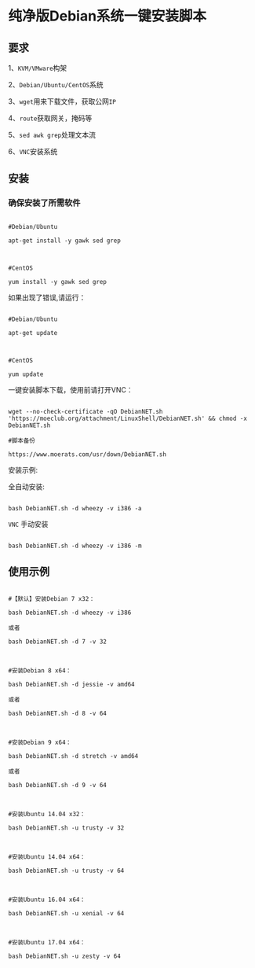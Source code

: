 # 纯净版Debian系统一键安装脚本

## 要求
1、`KVM/VMware`构架
2、`Debian/Ubuntu/CentOS`系统
3、`wget`用来下载文件，获取公网`IP`
4、`route`获取网关，掩码等
5、`sed awk grep`处理文本流
6、`VNC`安装系统

## 安装
### 确保安装了所需软件
```
#Debian/Ubuntu
apt-get install -y gawk sed grep

#CentOS
yum install -y gawk sed grep
```
如果出现了错误,请运行：
```
#Debian/Ubuntu
apt-get update

#CentOS
yum update
```
一键安装脚本下载，使用前请打开VNC：
```
wget --no-check-certificate -qO DebianNET.sh 'https://moeclub.org/attachment/LinuxShell/DebianNET.sh' && chmod -x DebianNET.sh
#脚本备份
https://www.moerats.com/usr/down/DebianNET.sh
```
安装示例:
全自动安装:
```
bash DebianNET.sh -d wheezy -v i386 -a
```
`VNC` 手动安装

```
bash DebianNET.sh -d wheezy -v i386 -m
```
## 使用示例
```
#【默认】安装Debian 7 x32：
bash DebianNET.sh -d wheezy -v i386
或者
bash DebianNET.sh -d 7 -v 32

#安装Debian 8 x64：
bash DebianNET.sh -d jessie -v amd64
或者
bash DebianNET.sh -d 8 -v 64

#安装Debian 9 x64：
bash DebianNET.sh -d stretch -v amd64
或者
bash DebianNET.sh -d 9 -v 64

#安装Ubuntu 14.04 x32：
bash DebianNET.sh -u trusty -v 32

#安装Ubuntu 14.04 x64：
bash DebianNET.sh -u trusty -v 64

#安装Ubuntu 16.04 x64：
bash DebianNET.sh -u xenial -v 64

#安装Ubuntu 17.04 x64：
bash DebianNET.sh -u zesty -v 64
```
